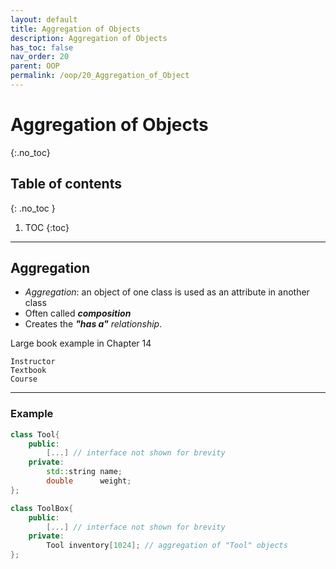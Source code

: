 ```yaml
---
layout: default
title: Aggregation of Objects
description: Aggregation of Objects
has_toc: false
nav_order: 20
parent: OOP
permalink: /oop/20_Aggregation_of_Object
---
```


# Aggregation of Objects
{:.no_toc}

## Table of contents
{: .no_toc }

1. TOC
{:toc}
---

## Aggregation

* _Aggregation_: an object of one class is used as an attribute in another class
* Often called **_composition_**
* Creates the _**"has a"** relationship_.

Large book example in Chapter 14

    Instructor
    Textbook
    Course

---

### Example

```cpp
class Tool{
    public:
        [...] // interface not shown for brevity
    private:
        std::string name;
        double      weight;
};

class ToolBox{
    public:
        [...] // interface not shown for brevity
    private:
        Tool inventory[1024]; // aggregation of "Tool" objects
};
```
